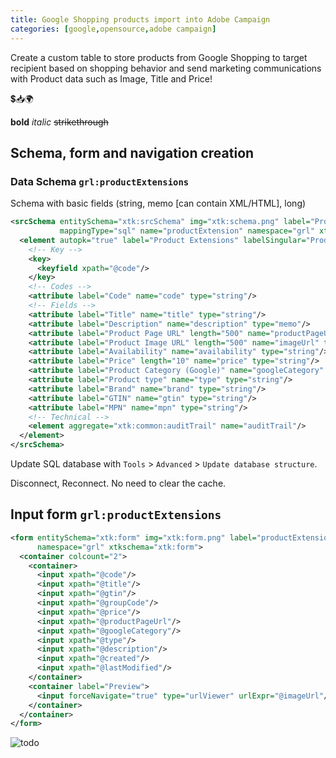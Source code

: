 ```yaml
---
title: Google Shopping products import into Adobe Campaign
categories: [google,opensource,adobe campaign]
---
```


Create a custom table to store products from Google Shopping to target recipient based on shopping behavior 
and send marketing communications with Product data such as Image, Title and Price!

<p class="text-center">💲📥🌍</p>

<!--more-->

**bold** *italic*  ~~strikethrough~~

## Schema, form and navigation creation

### Data Schema `grl:productExtensions`

Schema with basic fields (string, memo [can contain XML/HTML], long)

```xml
<srcSchema entitySchema="xtk:srcSchema" img="xtk:schema.png" label="Product Extensions"
           mappingType="sql" name="productExtension" namespace="grl" xtkschema="xtk:srcSchema">
  <element autopk="true" label="Product Extensions" labelSingular="Product Extension" name="productExtension">
    <!-- Key -->
    <key>
      <keyfield xpath="@code"/>
    </key>
    <!-- Codes -->
    <attribute label="Code" name="code" type="string"/>
    <!-- Fields -->
    <attribute label="Title" name="title" type="string"/>
    <attribute label="Description" name="description" type="memo"/>
    <attribute label="Product Page URL" length="500" name="productPageUrl" type="string"/>
    <attribute label="Product Image URL" length="500" name="imageUrl" type="string"/>
    <attribute label="Availability" name="availability" type="string"/>
    <attribute label="Price" length="10" name="price" type="string"/>
    <attribute label="Product Category (Google)" name="googleCategory" type="string"/>
    <attribute label="Product type" name="type" type="string"/>
    <attribute label="Brand" name="brand" type="string"/>
    <attribute label="GTIN" name="gtin" type="string"/>
    <attribute label="MPN" name="mpn" type="string"/>
    <!-- Technical -->
    <element aggregate="xtk:common:auditTrail" name="auditTrail"/>
  </element>
</srcSchema>
```
Update SQL database with `Tools` > `Advanced` > `Update database structure`.

Disconnect, Reconnect. No need to clear the cache.

## Input form `grl:productExtensions`

```xml
<form entitySchema="xtk:form" img="xtk:form.png" label="productExtension" name="productExtension"
      namespace="grl" xtkschema="xtk:form">
  <container colcount="2">
    <container>
      <input xpath="@code"/>
      <input xpath="@title"/>
      <input xpath="@gtin"/>
      <input xpath="@groupCode"/>
      <input xpath="@price"/>
      <input xpath="@productPageUrl"/>
      <input xpath="@googleCategory"/>
      <input xpath="@type"/>
      <input xpath="@description"/>
      <input xpath="@created"/>
      <input xpath="@lastModified"/>
    </container>
    <container label="Preview">
      <input forceNavigate="true" type="urlViewer" urlExpr="@imageUrl"/>
    </container>
  </container>
</form>
```

![todo](/assets/images/2019/01/image.png)
